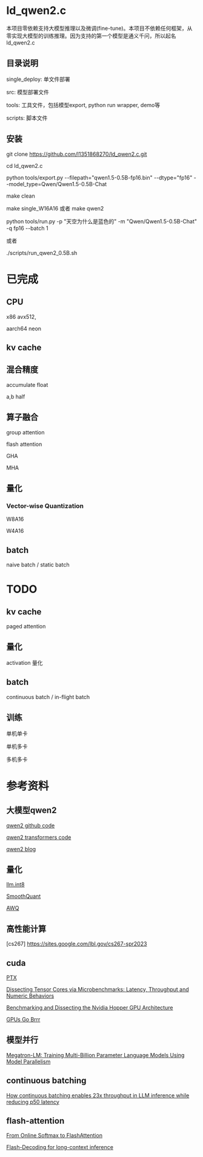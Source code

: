 # ld_qwen2.c
本项目零依赖支持大模型推理以及微调(fine-tune)。本项目不依赖任何框架，从零实现大模型的训练推理。因为支持的第一个模型是通义千问，所以起名ld_qwen2.c

## 目录说明
single_deploy: 单文件部署

src: 模型部署文件

tools: 工具文件，包括模型export, python run wrapper, demo等

scripts: 脚本文件

## 安装
git clone https://github.com/l1351868270/ld_qwen2.c.git

cd ld_qwen2.c

python tools/export.py --filepath="qwen1.5-0.5B-fp16.bin" --dtype="fp16" --model_type=Qwen/Qwen1.5-0.5B-Chat

make clean

make single_W16A16 或者 make qwen2

python tools/run.py -p "天空为什么是蓝色的" -m "Qwen/Qwen1.5-0.5B-Chat" -q fp16 --batch 1

或者

./scripts/run_qwen2_0.5B.sh

# 已完成
## CPU
x86 avx512, 

aarch64 neon

## kv cache
## 混合精度 

accumulate float

a,b half

## 算子融合

group attention

flash attention

GHA

MHA

## 量化
### Vector-wise Quantization
W8A16

W4A16

## batch
naive batch / static batch

# TODO
## kv cache

paged attention

## 量化

activation 量化

## batch
continuous batch / in-flight batch

## 训练
单机单卡

单机多卡

多机多卡

# 参考资料

## 大模型qwen2
[qwen2 github code](https://github.com/QwenLM/Qwen2)

[qwen2 transformers code](https://github.com/huggingface/transformers/tree/main/src/transformers/models/qwen2)

[qwen2 blog](https://qwenlm.github.io/zh/blog/qwen2/)

## 量化
[llm.int8](https://arxiv.org/pdf/2208.07339)

[SmoothQuant](https://arxiv.org/pdf/2211.10438)

[AWQ](https://arxiv.org/pdf/2306.00978)

## 高性能计算
[cs267]
https://sites.google.com/lbl.gov/cs267-spr2023

## cuda
[PTX](https://docs.nvidia.com/cuda/parallel-thread-execution/)

[Dissecting Tensor Cores via Microbenchmarks:
Latency, Throughput and Numeric Behaviors](https://arxiv.org/pdf/2206.02874)

[Benchmarking and Dissecting the Nvidia Hopper
GPU Architecture](https://arxiv.org/pdf/2402.13499)

[GPUs Go Brrr](https://hazyresearch.stanford.edu/blog/2024-05-12-tk)

## 模型并行
[Megatron-LM: Training Multi-Billion Parameter Language Models Using
Model Parallelism](https://arxiv.org/pdf/1909.08053)

## continuous batching
[How continuous batching enables 23x throughput in LLM inference while reducing p50 latency](https://www.anyscale.com/blog/continuous-batching-llm-inference)

## flash-attention
[From Online Softmax to FlashAttention](https://courses.cs.washington.edu/courses/cse599m/23sp/notes/flashattn.pdf)

[Flash-Decoding for long-context inference](https://crfm.stanford.edu/2023/10/12/flashdecoding.html)

